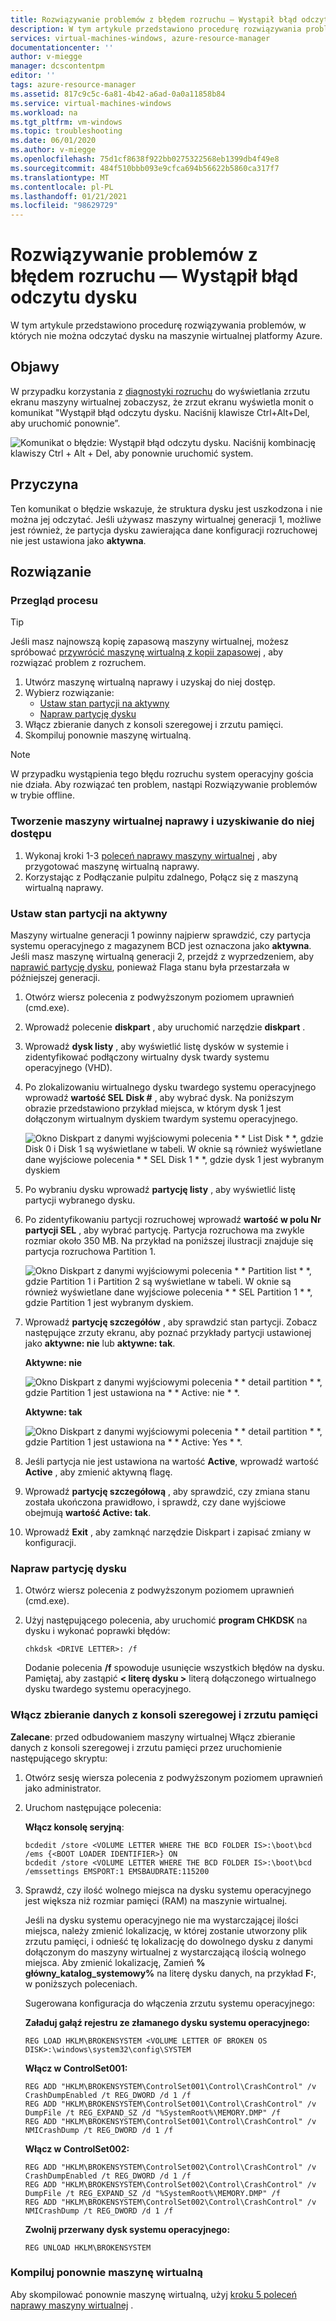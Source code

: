 ```yaml
---
title: Rozwiązywanie problemów z błędem rozruchu — Wystąpił błąd odczytu dysku
description: W tym artykule przedstawiono procedurę rozwiązywania problemów, w których nie można odczytać dysku na maszynie wirtualnej platformy Azure.
services: virtual-machines-windows, azure-resource-manager
documentationcenter: ''
author: v-miegge
manager: dcscontentpm
editor: ''
tags: azure-resource-manager
ms.assetid: 817c9c5c-6a81-4b42-a6ad-0a0a11858b84
ms.service: virtual-machines-windows
ms.workload: na
ms.tgt_pltfrm: vm-windows
ms.topic: troubleshooting
ms.date: 06/01/2020
ms.author: v-miegge
ms.openlocfilehash: 75d1cf8638f922bb0275322568eb1399db4f49e8
ms.sourcegitcommit: 484f510bbb093e9cfca694b56622b5860ca317f7
ms.translationtype: MT
ms.contentlocale: pl-PL
ms.lasthandoff: 01/21/2021
ms.locfileid: "98629729"
---
```

# <a name="troubleshoot-boot-error---disk-read-error-occurred"></a>Rozwiązywanie problemów z błędem rozruchu — Wystąpił błąd odczytu dysku

W tym artykule przedstawiono procedurę rozwiązywania problemów, w których nie można odczytać dysku na maszynie wirtualnej platformy Azure.

## <a name="symptoms"></a>Objawy

W przypadku korzystania z [diagnostyki rozruchu](./boot-diagnostics.md) do wyświetlania zrzutu ekranu maszyny wirtualnej zobaczysz, że zrzut ekranu wyświetla monit o komunikat "Wystąpił błąd odczytu dysku. Naciśnij klawisze Ctrl+Alt+Del, aby uruchomić ponownie”.

   ![Komunikat o błędzie: Wystąpił błąd odczytu dysku. Naciśnij kombinację klawiszy Ctrl + Alt + Del, aby ponownie uruchomić system.](./media/disk-read-error-occurred/1.png)

## <a name="cause"></a>Przyczyna

Ten komunikat o błędzie wskazuje, że struktura dysku jest uszkodzona i nie można jej odczytać. Jeśli używasz maszyny wirtualnej generacji 1, możliwe jest również, że partycja dysku zawierająca dane konfiguracji rozruchowej nie jest ustawiona jako **aktywna**.

## <a name="solution"></a>Rozwiązanie

### <a name="process-overview"></a>Przegląd procesu

> [!TIP]
> Jeśli masz najnowszą kopię zapasową maszyny wirtualnej, możesz spróbować [przywrócić maszynę wirtualną z kopii zapasowej](../../backup/backup-azure-arm-restore-vms.md) , aby rozwiązać problem z rozruchem.

1. Utwórz maszynę wirtualną naprawy i uzyskaj do niej dostęp.
1. Wybierz rozwiązanie:
   - [Ustaw stan partycji na aktywny](#set-partition-status-to-active)
   - [Napraw partycję dysku](#fix-the-disk-partition)
1. Włącz zbieranie danych z konsoli szeregowej i zrzutu pamięci.
1. Skompiluj ponownie maszynę wirtualną.

> [!NOTE]
> W przypadku wystąpienia tego błędu rozruchu system operacyjny gościa nie działa. Aby rozwiązać ten problem, nastąpi Rozwiązywanie problemów w trybie offline.

### <a name="create-and-access-a-repair-vm"></a>Tworzenie maszyny wirtualnej naprawy i uzyskiwanie do niej dostępu

1. Wykonaj kroki 1-3 [poleceń naprawy maszyny wirtualnej](./repair-windows-vm-using-azure-virtual-machine-repair-commands.md) , aby przygotować maszynę wirtualną naprawy.
1. Korzystając z Podłączanie pulpitu zdalnego, Połącz się z maszyną wirtualną naprawy.

### <a name="set-partition-status-to-active"></a>Ustaw stan partycji na aktywny

Maszyny wirtualne generacji 1 powinny najpierw sprawdzić, czy partycja systemu operacyjnego z magazynem BCD jest oznaczona jako **aktywna**. Jeśli masz maszynę wirtualną generacji 2, przejdź z wyprzedzeniem, aby [naprawić partycję dysku](#fix-the-disk-partition), ponieważ Flaga stanu była przestarzała w późniejszej generacji.

1. Otwórz wiersz polecenia z podwyższonym poziomem uprawnień (cmd.exe).
1. Wprowadź polecenie **diskpart** , aby uruchomić narzędzie **diskpart** .
1. Wprowadź **dysk listy** , aby wyświetlić listę dysków w systemie i zidentyfikować podłączony wirtualny dysk twardy systemu operacyjnego (VHD).
1. Po zlokalizowaniu wirtualnego dysku twardego systemu operacyjnego wprowadź **wartość SEL Disk #** , aby wybrać dysk. Na poniższym obrazie przedstawiono przykład miejsca, w którym dysk 1 jest dołączonym wirtualnym dyskiem twardym systemu operacyjnego.

   ![Okno Diskpart z danymi wyjściowymi polecenia * * List Disk * *, gdzie Disk 0 i Disk 1 są wyświetlane w tabeli. W oknie są również wyświetlane dane wyjściowe polecenia * * SEL Disk 1 * *, gdzie dysk 1 jest wybranym dyskiem](./media/disk-read-error-occurred/2.png)

1. Po wybraniu dysku wprowadź **partycję listy** , aby wyświetlić listę partycji wybranego dysku.
1. Po zidentyfikowaniu partycji rozruchowej wprowadź **wartość w polu Nr partycji SEL** , aby wybrać partycję. Partycja rozruchowa ma zwykle rozmiar około 350 MB.  Na przykład na poniższej ilustracji znajduje się partycja rozruchowa Partition 1.

   ![Okno Diskpart z danymi wyjściowymi polecenia * * Partition list * *, gdzie Partition 1 i Partition 2 są wyświetlane w tabeli. W oknie są również wyświetlane dane wyjściowe polecenia * * SEL Partition 1 * *, gdzie Partition 1 jest wybranym dyskiem.](./media/disk-read-error-occurred/3.png)

1. Wprowadź **partycję szczegółów** , aby sprawdzić stan partycji. Zobacz następujące zrzuty ekranu, aby poznać przykłady partycji ustawionej jako **aktywne: nie** lub **aktywne: tak**.

   **Aktywne: nie**

   ![Okno Diskpart z danymi wyjściowymi polecenia * * detail partition * *, gdzie Partition 1 jest ustawiona na * * Active: nie * *.](./media/disk-read-error-occurred/4.png)

   **Aktywne: tak**

   ![Okno Diskpart z danymi wyjściowymi polecenia * * detail partition * *, gdzie Partition 1 jest ustawiona na * * Active: Yes * *.](./media/disk-read-error-occurred/5.png)

1. Jeśli partycja nie jest ustawiona na wartość **Active**, wprowadź wartość **Active** , aby zmienić aktywną flagę.
1. Wprowadź **partycję szczegółową** , aby sprawdzić, czy zmiana stanu została ukończona prawidłowo, i sprawdź, czy dane wyjściowe obejmują **wartość Active: tak**. 
1. Wprowadź **Exit** , aby zamknąć narzędzie Diskpart i zapisać zmiany w konfiguracji.

### <a name="fix-the-disk-partition"></a>Napraw partycję dysku

1. Otwórz wiersz polecenia z podwyższonym poziomem uprawnień (cmd.exe).
1. Użyj następującego polecenia, aby uruchomić **program CHKDSK** na dysku i wykonać poprawki błędów:

   `chkdsk <DRIVE LETTER>: /f`

   Dodanie polecenia **/f** spowoduje usunięcie wszystkich błędów na dysku. Pamiętaj, aby zastąpić **< literę dysku >** literą dołączonego wirtualnego dysku twardego systemu operacyjnego.

### <a name="enable-the-serial-console-and-memory-dump-collection"></a>Włącz zbieranie danych z konsoli szeregowej i zrzutu pamięci

**Zalecane**: przed odbudowaniem maszyny wirtualnej Włącz zbieranie danych z konsoli szeregowej i zrzutu pamięci przez uruchomienie następującego skryptu:

1. Otwórz sesję wiersza polecenia z podwyższonym poziomem uprawnień jako administrator.
1. Uruchom następujące polecenia:

   **Włącz konsolę seryjną**:
   
   ```
   bcdedit /store <VOLUME LETTER WHERE THE BCD FOLDER IS>:\boot\bcd /ems {<BOOT LOADER IDENTIFIER>} ON 
   bcdedit /store <VOLUME LETTER WHERE THE BCD FOLDER IS>:\boot\bcd /emssettings EMSPORT:1 EMSBAUDRATE:115200
   ```

1. Sprawdź, czy ilość wolnego miejsca na dysku systemu operacyjnego jest większa niż rozmiar pamięci (RAM) na maszynie wirtualnej.

   Jeśli na dysku systemu operacyjnego nie ma wystarczającej ilości miejsca, należy zmienić lokalizację, w której zostanie utworzony plik zrzutu pamięci, i odnieść tę lokalizację do dowolnego dysku z danymi dołączonym do maszyny wirtualnej z wystarczającą ilością wolnego miejsca. Aby zmienić lokalizację, Zamień **% główny_katalog_systemowy%** na literę dysku danych, na przykład **F:**, w poniższych poleceniach.

   Sugerowana konfiguracja do włączenia zrzutu systemu operacyjnego:

   **Załaduj gałąź rejestru ze złamanego dysku systemu operacyjnego:**

   ```
   REG LOAD HKLM\BROKENSYSTEM <VOLUME LETTER OF BROKEN OS DISK>:\windows\system32\config\SYSTEM
   ```

   **Włącz w ControlSet001:**

   ```
   REG ADD "HKLM\BROKENSYSTEM\ControlSet001\Control\CrashControl" /v CrashDumpEnabled /t REG_DWORD /d 1 /f 
   REG ADD "HKLM\BROKENSYSTEM\ControlSet001\Control\CrashControl" /v DumpFile /t REG_EXPAND_SZ /d "%SystemRoot%\MEMORY.DMP" /f 
   REG ADD "HKLM\BROKENSYSTEM\ControlSet001\Control\CrashControl" /v NMICrashDump /t REG_DWORD /d 1 /f 
   ```

   **Włącz w ControlSet002:**

   ```
   REG ADD "HKLM\BROKENSYSTEM\ControlSet002\Control\CrashControl" /v CrashDumpEnabled /t REG_DWORD /d 1 /f 
   REG ADD "HKLM\BROKENSYSTEM\ControlSet002\Control\CrashControl" /v DumpFile /t REG_EXPAND_SZ /d "%SystemRoot%\MEMORY.DMP" /f 
   REG ADD "HKLM\BROKENSYSTEM\ControlSet002\Control\CrashControl" /v NMICrashDump /t REG_DWORD /d 1 /f 
   ```

   **Zwolnij przerwany dysk systemu operacyjnego:**

   ```
   REG UNLOAD HKLM\BROKENSYSTEM
   ```
   
### <a name="rebuild-the-vm"></a>Kompiluj ponownie maszynę wirtualną

Aby skompilować ponownie maszynę wirtualną, użyj [kroku 5 poleceń naprawy maszyny wirtualnej](./repair-windows-vm-using-azure-virtual-machine-repair-commands.md#repair-process-example) .
